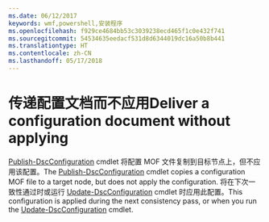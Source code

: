 ```yaml
---
ms.date: 06/12/2017
keywords: wmf,powershell,安装程序
ms.openlocfilehash: f929ce4684bb53c3039238ecd465f1c0e432f741
ms.sourcegitcommit: 54534635eedacf531d8d6344019dc16a50b8b441
ms.translationtype: HT
ms.contentlocale: zh-CN
ms.lasthandoff: 05/17/2018
---
```

# <a name="deliver-a-configuration-document-without-applying"></a><span data-ttu-id="adc21-102">传递配置文档而不应用</span><span class="sxs-lookup"><span data-stu-id="adc21-102">Deliver a configuration document without applying</span></span>

<span data-ttu-id="adc21-103">[Publish-DscConfiguration](https://technet.microsoft.com/library/mt517875.aspx) cmdlet 将配置 MOF 文件复制到目标节点上，但不应用该配置。</span><span class="sxs-lookup"><span data-stu-id="adc21-103">The [Publish-DscConfiguration](https://technet.microsoft.com/library/mt517875.aspx) cmdlet copies a configuration MOF file to a target node, but does not apply the configuration.</span></span>
<span data-ttu-id="adc21-104">将在下次一致性通过时或运行 [Update-DscConfiguration](https://technet.microsoft.com/library/mt143541.aspx) cmdlet 时应用此配置。</span><span class="sxs-lookup"><span data-stu-id="adc21-104">This configuration is applied during the next consistency pass, or when you run the [Update-DscConfiguration](https://technet.microsoft.com/library/mt143541.aspx) cmdlet.</span></span>

